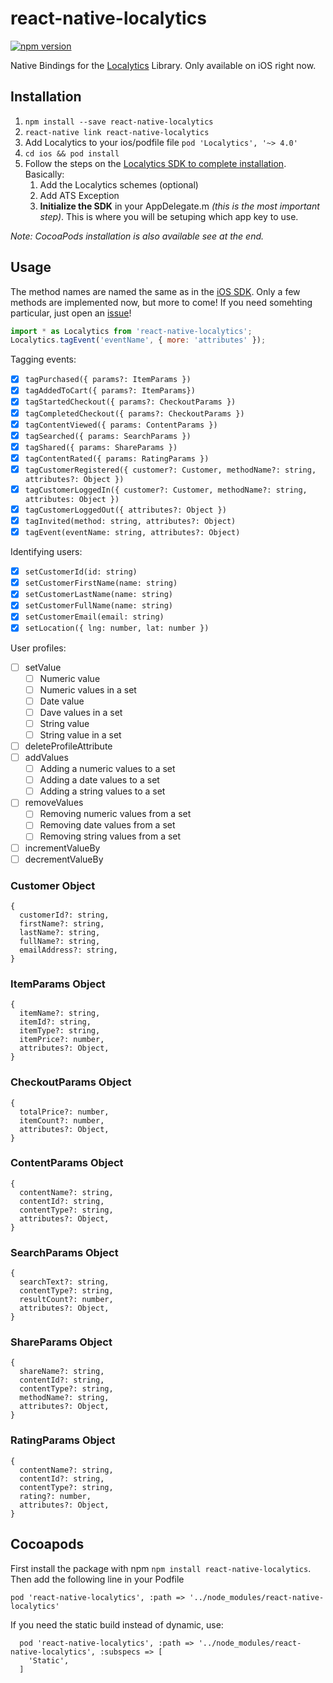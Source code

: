 # react-native-localytics
[![npm version](https://badge.fury.io/js/react-native-localytics.svg)](https://badge.fury.io/js/react-native-localytics)

Native Bindings for the [Localytics][localytics] Library. Only available on iOS right now.

## Installation

1. `npm install --save react-native-localytics`
2. `react-native link react-native-localytics`
3. Add Localytics to your ios/podfile file `pod 'Localytics', '~> 4.0'`
4. `cd ios && pod install`
5. Follow the steps on the [Localytics SDK to complete installation](http://docs.localytics.com/dev/ios.html#ats-exception-ios). Basically:
    1. Add the Localytics schemes (optional)
    2. Add ATS Exception
    3. **Initialize the SDK** in your AppDelegate.m *(this is the most important step)*. This is where you will be setuping which app key to use.

*Note: CocoaPods installation is also available see at the end.*

## Usage

The method names are named the same as in the [iOS SDK][sdk]. Only a few methods are implemented now, but more to come! If you need somehting particular, just open an [issue][issue]! 

```js
import * as Localytics from 'react-native-localytics';
Localytics.tagEvent('eventName', { more: 'attributes' });
```

Tagging events: 
- [x] `tagPurchased({ params?: ItemParams })`
- [x] `tagAddedToCart({ params?: ItemParams})`
- [x] `tagStartedCheckout({ params?: CheckoutParams })`
- [x] `tagCompletedCheckout({ params?: CheckoutParams })`
- [x] `tagContentViewed({ params: ContentParams })`
- [x] `tagSearched({ params: SearchParams })`
- [x] `tagShared({ params: ShareParams })`
- [x] `tagContentRated({ params: RatingParams })`
- [x] `tagCustomerRegistered({ customer?: Customer, methodName?: string, attributes?: Object })`
- [x] `tagCustomerLoggedIn({ customer?: Customer, methodName?: string, attributes: Object })`
- [x] `tagCustomerLoggedOut({ attributes?: Object })`
- [x] `tagInvited(method: string, attributes?: Object)`
- [x] `tagEvent(eventName: string, attributes?: Object)`

Identifying users:
- [x] `setCustomerId(id: string)`
- [x] `setCustomerFirstName(name: string)`
- [x] `setCustomerLastName(name: string)`
- [x] `setCustomerFullName(name: string)`
- [x] `setCustomerEmail(email: string)`
- [x] `setLocation({ lng: number, lat: number })`

User profiles:
- [ ] setValue
    - [ ] Numeric value
    - [ ] Numeric values in a set
    - [ ] Date value
    - [ ] Dave values in a set
    - [ ] String value
    - [ ] String value in a set
- [ ] deleteProfileAttribute
- [ ] addValues
    - [ ] Adding a numeric values to a set
    - [ ] Adding a date values to a set
    - [ ] Adding a string values to a set
- [ ] removeValues
    - [ ]  Removing numeric values from a set
    - [ ]  Removing date values from a set
    - [ ]  Removing string values from a set
- [ ] incrementValueBy
- [ ] decrementValueBy

### Customer Object
```
{
  customerId?: string,
  firstName?: string,
  lastName?: string,
  fullName?: string,
  emailAddress?: string,
}
```

### ItemParams Object
```
{
  itemName?: string,
  itemId?: string,
  itemType?: string,
  itemPrice?: number,
  attributes?: Object,
}
```

### CheckoutParams Object
```
{
  totalPrice?: number,
  itemCount?: number,
  attributes?: Object,
}
```

### ContentParams Object ###
```
{
  contentName?: string,
  contentId?: string,
  contentType?: string,
  attributes?: Object,
}
```

### SearchParams Object ###
```
{
  searchText?: string,
  contentType?: string,
  resultCount?: number,
  attributes?: Object,
}
```

### ShareParams Object ###
```
{
  shareName?: string,
  contentId?: string,
  contentType?: string,
  methodName?: string,
  attributes?: Object,
}
```

### RatingParams Object ###
```
{
  contentName?: string,
  contentId?: string,
  contentType?: string,
  rating?: number,
  attributes?: Object,
}
```

## Cocoapods

First install the package with npm `npm install react-native-localytics`. Then add the following line in your Podfile

```
pod 'react-native-localytics', :path => '../node_modules/react-native-localytics'
```

If you need the static build instead of dynamic, use:

```
  pod 'react-native-localytics', :path => '../node_modules/react-native-localytics', :subspecs => [
    'Static',
  ]
```


[localytics]: http://localytics.com
[sdk]: http://docs.localytics.com/dev/ios.html#events-ios
[issue]: https://github.com/letsroundup/react-native-localytics/issues
